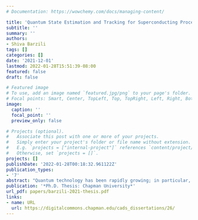 ```yaml
---
# Documentation: https://wowchemy.com/docs/managing-content/

title: 'Quantum State Estimation and Tracking for Superconducting Processors Using Machine Learning'
subtitle: ''
summary: ''
authors:
- Shiva Barzili
tags: []
categories: []
date: '2021-12-01'
lastmod: 2022-01-28T15:51:39-08:00
featured: false
draft: false

# Featured image
# To use, add an image named `featured.jpg/png` to your page's folder.
# Focal points: Smart, Center, TopLeft, Top, TopRight, Left, Right, BottomLeft, Bottom, BottomRight.
image:
  caption: ''
  focal_point: ''
  preview_only: false

# Projects (optional).
#   Associate this post with one or more of your projects.
#   Simply enter your project's folder or file name without extension.
#   E.g. `projects = ["internal-project"]` references `content/project/deep-learning/index.md`.
#   Otherwise, set `projects = []`.
projects: []
publishDate: '2022-01-28T00:18:32.961122Z'
publication_types:
- '7'
abstract: "Quantum technology has been rapidly growing; in particular, the experiments that have been performed with superconducting qubits and circuit QED have allowed us to explore the light-matter interaction at its most fundamental level. The study of coherent dynamics between two-level systems and resonator modes can provide insight into fundamental aspects of quantum physics, such as how the state of a system evolves while being continuously observed. To study such an evolving quantum system, experimenters need to verify the accuracy of state preparation and control since quantum systems are very fragile and sensitive to environmental disturbance. In this thesis, I look at these continuous monitoring and state estimation problems from a modern point of view. With the help of machine learning techniques, it has become possible to explore regimes that are not accessible with traditional methods: for example, tracking the state of a superconducting transmon qubit continuously with dynamics fast compared with the detector bandwidth. These results open up a new area of quantum state tracking, enabling us to potentially diagnose errors that occur during quantum gates. In addition, I investigate the use of supervised machine learning, in the form of a modified denoising autoencoder, to simultaneously remove experimental noise while encoding one and two-qubit quantum state estimates into a minimum number of nodes within the latent layer of a neural network. I automate the decoding of these latent representations into positive density matrices and compare them to similar estimates obtained via linear inversion and maximum likelihood estimation. Using a superconducting multiqubit chip, I experimentally verify that the neural network estimates the quantum state with greater fidelity than either traditional method. Furthermore, the network can be trained using only product states and still achieve high fidelity for entangled states. This simplification of the training overhead permits the network to aid experimental calibration, such as the diagnosis of multi-qubit crosstalk. As quantum processors increase in size and complexity, I expect automated methods such as those presented in this thesis to become increasingly attractive."
publication: '*Ph.D. Thesis: Chapman University*'
url_pdf: papers/barzili-2021-thesis.pdf
links:
- name: URL
  url: https://digitalcommons.chapman.edu/cads_dissertations/26/
---
```

